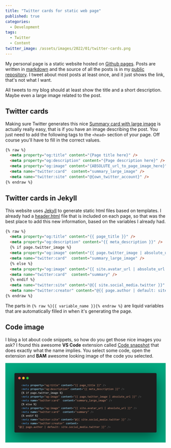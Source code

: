 ```yaml
---
title: "Twitter cards for static web page"
published: true
categories:
  - Development
tags:
  - Twitter
  - Content
twitter_image: /assets/images/2022/01/twitter-cards.png
---
```


My personal page is a static website hosted on [Github pages](https://pages.github.com/). Posts are written in [markdown](https://en.wikipedia.org/wiki/Markdown) and the source of all the posts is in my [public repository](https://github.com/svrooij/svrooij.github.io/tree/master/_posts). I tweet about most posts at least once, and it just shows the link, that's not what I want.

All tweets to my blog should at least show the title and a short description. Maybe even a large image related to the post.

<!--more-->

## Twitter cards

Making sure Twitter generates this nice [Summary card with large image](https://developer.twitter.com/en/docs/twitter-for-websites/cards/overview/summary-card-with-large-image) is actually really easy, that is if you have an image describing the post. You just need to add the following tags to the `<head>` section of your page. Off course you'll have to fill in the correct values.

```html
{% raw %}
  <meta property="og:title" content="{Page title here}" />
  <meta property="og:description" content="{Page description here}" />
  <meta property="og:image" content="{ABSOLUTE_url_to_page_image_here}" />
  <meta name="twitter:card"  content="summary_large_image" />
  <meta name="twitter:site" content="@{own_twitter_account}" />
{% endraw %}
```

## Twitter cards in Jekyll

This website uses [Jekyll](https://jekyllrb.com/) to generate static html files based on templates. I already had a [header.html](https://github.com/svrooij/svrooij.github.io/blob/master/_includes/header.html) file that is included on each page, so that was the best place to add this new information, based on the variables I already had.

```html
{% raw %}
  <meta property="og:title" content="{{ page_title }}" />
  <meta property="og:description" content="{{ meta_description }}" />
  {% if page.twitter_image %}
  <meta property="og:image" content="{{ page.twitter_image | absolute_url }}" />
  <meta name="twitter:card"  content="summary_large_image" />
  {% else %}
  <meta property="og:image" content="{{ site.avatar_url | absolute_url }}" />
  <meta name="twitter:card"  content="summary" />
  {% endif %}
  <meta name="twitter:site" content="@{{ site.social_media.twitter }}" />
  <meta name="twitter:creator" content="@{{ page.author | default: site.social_media.twitter }}" />
{% endraw %}
```

The parts in `{% raw %}{{ variable_name }}{% endraw %}` are liquid variables that are automatically filled in when it's generating the page.

## Code image

I blog a lot about code snippets, so how do you get those nice images you ask? I found this awesome **VS Code** extension called [Code snapshot](https://marketplace.visualstudio.com/items?itemName=robertz.code-snapshot) that does exactly what the name implies. You select some code, open the extension and **BAM** awesome looking image of the code you selected.

![Sample Code snapshop](/assets/images/2022/01/twitter-cards.png)
